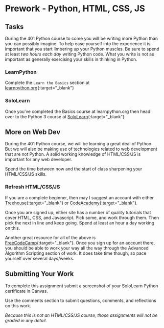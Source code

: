 # Prework - Python, HTML, CSS, JS

## Tasks

During the 401 Python course to come you will be writing more Python than you can possibly imagine. To help ease yourself into the experience it is important that you start limbering up your Python muscles. Be sure to spend at least *two hours each day* writing Python code.  What you write is not as important as generally exercising your skills in thinking in Python.

### LearnPython

Complete the `Learn the Basics` section at [learnpython.org](https://www.learnpython.org/){:target="_blank"}

### SoloLearn

Once you've completed the Basics course at learnpython.org then head over to the Python 3 course at
[SoloLearn](https://www.sololearn.com/Play/Python){:target="_blank"}

## More on Web Dev

During the 401 Python course, we will be learning a great deal of Python. But we will also be making use of technologies related to web development that are not Python. A solid working knowledge of HTML/CSS/JS is important for any web developer.

Spend the time between now and the start of class sharpening your HTML/CSS/JS skills.

### Refresh HTML/CSS/JS

If you are a complete beginner, then may I suggest an account with either [Treehouse](http://teamtreehouse.com/){:target="_blank"} or [CodeAcademy](http://codeacademy.com/){:target="_blank"}.

Once you are signed up, either site has a number of quality tutorials that cover HTML, CSS, and Javascript.  Pick some, and work through them. Then pick the next in line and keep going. Spend at least an hour a day working on this.

Another great resource for all of the above is [FreeCodeCamp](http://www.freecodecamp.com){:target="_blank"}. Once you sign up for an account there, you should be able to work your way all the way through the Advanced Algorithm Scripting section of work. It does take time though, so pace yourself over several days/weeks.

## Submitting Your Work

To complete this assignment submit a screenshot of your SoloLearn Python certificate in Canvas.

Use the comments section to submit questions, comments, and reflections on this work.

_Because this is not an HTML/CSS/JS course, those assignments will not be graded in any detail._

